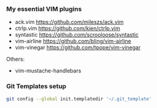 ### My essential VIM plugins

- ack.vim https://github.com/mileszs/ack.vim
- ctrlp.vim https://github.com/kien/ctrlp.vim
- syntastic https://github.com/scrooloose/syntastic
- vim-airline https://github.com/bling/vim-airline
- vim-vinegar https://github.com/tpope/vim-vinegar

Others:
- vim-mustache-handlebars


### Git Templates setup

```sh
git config --global init.templatedir '~/.git_template'
```
